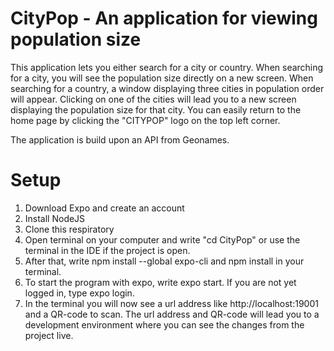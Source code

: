# CityPop - An application for viewing population size
This application lets you either search for a city or country. When searching for a city, you will see the population size directly on a new screen. When searching for a country, a window displaying three cities in population order will appear. Clicking on one of the cities will lead you to a new screen displaying the population size for that city. You can easily return to the home page by clicking the "CITYPOP" logo on the top left corner.

The application is build upon an API from Geonames. 

# Setup
1. Download Expo and create an account
2. Install NodeJS
3. Clone this respiratory
4. Open terminal on your computer and write "cd CityPop" or use the terminal in the IDE if the project is open.
5. After that, write npm install --global expo-cli and npm install in your terminal.
6. To start the program with expo, write expo start. If you are not yet logged in, type expo login.
7. In the terminal you will now see a url address like http://localhost:19001 and a QR-code to scan. The url address and QR-code will lead you to a development environment where you can see the changes from the project live. 
